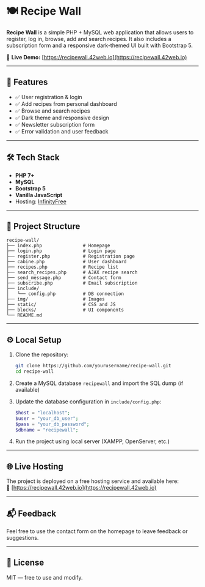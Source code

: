 # 🍽️ Recipe Wall

**Recipe Wall** is a simple PHP + MySQL web application that allows users to register, log in, browse, add and search recipes. It also includes a subscription form and a responsive dark-themed UI built with Bootstrap 5.

🔗 **Live Demo:** [https://recipewall.42web.io](https://recipewall.42web.io)

---

## 🚀 Features

- ✅ User registration & login
- ✅ Add recipes from personal dashboard
- ✅ Browse and search recipes
- ✅ Dark theme and responsive design
- ✅ Newsletter subscription form
- ✅ Error validation and user feedback

---

## 🛠️ Tech Stack

- **PHP 7+**
- **MySQL**
- **Bootstrap 5**
- **Vanilla JavaScript**
- Hosting: [InfinityFree](https://infinityfree.net)

---

## 📁 Project Structure

```
recipe-wall/
├── index.php               # Homepage
├── login.php               # Login page
├── register.php            # Registration page
├── cabine.php              # User dashboard
├── recipes.php             # Recipe list
├── search_recipes.php      # AJAX recipe search
├── send_message.php        # Contact form
├── subscribe.php           # Email subscription
├── include/
│   └── config.php          # DB connection
├── img/                    # Images
├── static/                 # CSS and JS
├── blocks/                 # UI components
└── README.md
```

---

## ⚙️ Local Setup

1. Clone the repository:
   ```bash
   git clone https://github.com/yourusername/recipe-wall.git
   cd recipe-wall
   ```

2. Create a MySQL database `recipewall` and import the SQL dump (if available)

3. Update the database configuration in `include/config.php`:
   ```php
   $host = "localhost";
   $user = "your_db_user";
   $pass = "your_db_password";
   $dbname = "recipewall";
   ```

4. Run the project using local server (XAMPP, OpenServer, etc.)

---

## 🌐 Live Hosting

The project is deployed on a free hosting service and available here:  
🔗 [https://recipewall.42web.io](https://recipewall.42web.io)

---

## 📬 Feedback

Feel free to use the contact form on the homepage to leave feedback or suggestions.

---

## 📜 License

MIT — free to use and modify.
